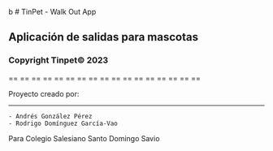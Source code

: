  b   # TinPet - Walk Out App 
## Aplicación de salidas para mascotas
### Copyright Tinpet© 2023 

== == == == == == == == == == == == == == == == ==

Proyecto creado por:
--- --- --- --- --- --- --- 
    - Andrés González Pérez
    - Rodrigo Domínguez García-Vao

Para Colegio Salesiano Santo Domingo Savio